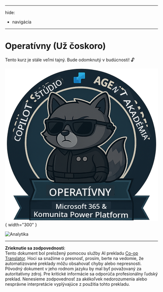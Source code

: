 <!--
CO_OP_TRANSLATOR_METADATA:
{
  "original_hash": "1c5c8f18a1c1ec8fcbbb271403cf2ac6",
  "translation_date": "2025-10-20T17:52:42+00:00",
  "source_file": "docs/operative/README.md",
  "language_code": "sk"
}
-->
---
hide:
- navigácia
---

# Operatívny (Už čoskoro)

Tento kurz je stále veľmi tajný. Bude odomknutý v budúcnosti! 🔓

![Operatívny](../../../../translated_images/mcs-agent-academy-operative-badge.1366e342a9b895d01f94429b640bca24ed169dbcb9dc099ba149b92825c7a0ac.sk.png){ width="300" }

<!-- markdownlint-disable-next-line MD033 -->
<img src="https://m365-visitor-stats.azurewebsites.net/agent-academy/operative" alt="Analytika" />

---

**Zrieknutie sa zodpovednosti**:  
Tento dokument bol preložený pomocou služby AI prekladu [Co-op Translator](https://github.com/Azure/co-op-translator). Hoci sa snažíme o presnosť, prosím, berte na vedomie, že automatizované preklady môžu obsahovať chyby alebo nepresnosti. Pôvodný dokument v jeho rodnom jazyku by mal byť považovaný za autoritatívny zdroj. Pre kritické informácie sa odporúča profesionálny ľudský preklad. Nenesieme zodpovednosť za akékoľvek nedorozumenia alebo nesprávne interpretácie vyplývajúce z použitia tohto prekladu.